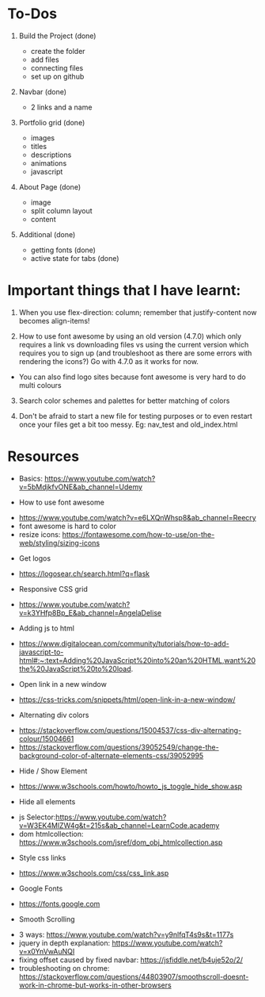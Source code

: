 # To-Dos
1. Build the Project (done)
    - create the folder
    - add files
    - connecting files
    - set up on github

2. Navbar (done)
    - 2 links and a name

3. Portfolio grid (done)
    - images
    - titles
    - descriptions
    - animations
    - javascript

4. About Page (done)
    - image
    - split column layout
    - content


5. Additional (done)
    - getting fonts (done)
    - active state for tabs (done)


# Important things that I have learnt:
1. When you use flex-direction: column; remember that justify-content now becomes align-items!

2. How to use font awesome by using an old version (4.7.0) which only requires a link vs downloading files vs using the current version which requires you to sign up (and troubleshoot as there are some errors with rendering the icons?) Go with 4.7.0 as it works for now.
- You can also find logo sites because font awesome is very hard to do multi colours

3. Search color schemes and palettes for better matching of colors

4. Don't be afraid to start a new file for testing purposes or to even restart once your files get a bit too messy. Eg: nav_test and old_index.html



# Resources
* Basics: https://www.youtube.com/watch?v=5bMdjkfvONE&ab_channel=Udemy

* How to use font awesome
- https://www.youtube.com/watch?v=e6LXQnWhsp8&ab_channel=Reecry
- font awesome is hard to color
- resize icons: https://fontawesome.com/how-to-use/on-the-web/styling/sizing-icons

* Get logos
- https://logosear.ch/search.html?q=flask

* Responsive CSS grid
- https://www.youtube.com/watch?v=k3YHfp8Bp_E&ab_channel=AngelaDelise

* Adding js to html
- https://www.digitalocean.com/community/tutorials/how-to-add-javascript-to-html#:~:text=Adding%20JavaScript%20into%20an%20HTML,want%20the%20JavaScript%20to%20load.


* Open link in a new window
- https://css-tricks.com/snippets/html/open-link-in-a-new-window/

* Alternating div colors
- https://stackoverflow.com/questions/15004537/css-div-alternating-colour/15004661
- https://stackoverflow.com/questions/39052549/change-the-background-color-of-alternate-elements-css/39052995

* Hide / Show Element
- https://www.w3schools.com/howto/howto_js_toggle_hide_show.asp

* Hide all elements
- js Selector:https://www.youtube.com/watch?v=W3EK4MlZW4g&t=215s&ab_channel=LearnCode.academy
- dom htmlcollection: https://www.w3schools.com/jsref/dom_obj_htmlcollection.asp

* Style css links
- https://www.w3schools.com/css/css_link.asp

* Google Fonts
- https://fonts.google.com


* Smooth Scrolling
- 3 ways: https://www.youtube.com/watch?v=y9nlfqT4s9s&t=1177s
- jquery in depth explanation: https://www.youtube.com/watch?v=x0YnVwAuNQI
- fixing offset caused by fixed navbar: https://jsfiddle.net/b4uje52o/2/
- troubleshooting on chrome: https://stackoverflow.com/questions/44803907/smoothscroll-doesnt-work-in-chrome-but-works-in-other-browsers